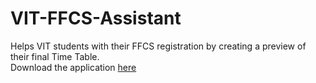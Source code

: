 # VIT-FFCS-Assistant

Helps VIT students with their FFCS registration by creating a preview of their final Time Table.<br>
Download the application <a href="http://aakash.ml/ffcs/" target="_blank">here</a>

